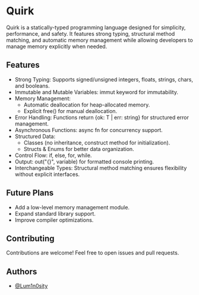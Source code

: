 
# Quirk

Quirk is a statically-typed programming language designed for simplicity, performance, and safety. It features strong typing, structural method matching, and automatic memory management while allowing developers to manage memory explicitly when needed.

## Features

- Strong Typing: Supports signed/unsigned integers, floats, strings, chars, and booleans.
- Immutable and Mutable Variables: immut keyword for immutability.
- Memory Management:
    - Automatic deallocation for heap-allocated memory.
    - Explicit free() for manual deallocation.
- Error Handling: Functions return {ok: T | err: string} for structured error management.
- Asynchronous Functions: async fn for concurrency support.
- Structured Data:
    - Classes (no inheritance, construct method for initialization).
    - Structs & Enums for better data organization.
- Control Flow: if, else, for, while.
- Output: out("{}", variable) for formatted console printing.
- Interchangeable Types: Structural method matching ensures flexibility without explicit interfaces.

## Future Plans
- Add a low-level memory management module.
- Expand standard library support.
- Improve compiler optimizations.

## Contributing
Contributions are welcome! Feel free to open issues and pull requests.
## Authors

- [@Lum1n0sity](https://www.github.com/Lum1n0sity)

